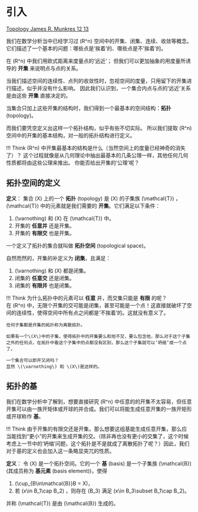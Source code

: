 # 引入

[Topology James R. Munkres 12 13](../index.md#参考资料)

我们在数学分析当中已经学习过 \(R^n\) 空间中的开集、闭集、连续、收敛等概念。
它们描述了一个基本的问题：哪些点是‘挨着’的、哪些点是不‘挨着’的。

在 \(R^n\) 中我们用欧式距离来度量点的‘远近’；
但我们可以更加抽象的用度量所诱导的 **开集** 来说明点与点的关系。

当我们描述空间的连续性、点列的收敛性时，忽视空间的度量，只用留下的开集进行描述，似乎并没有什么影响。
因此我们认识到，一个集合内点与点的‘远近’关系是由这些 **开集** 直接决定的。

当集合只加上这些开集的结构时，我们得到一个最基本的空间结构：**拓扑**(topology)。

而我们要凭空定义出这样一个拓扑结构，似乎有些不切实际。
所以我们提取 \(R^n\) 空间中的开集的基本结构，对一般的拓扑结构进行定义。

!!! Think
    \(R^n\) 中开集最基本的结构是什么（当然空间上的度量已经神奇的消失了）？
    这个过程就像是从几何理论中抽出最基本的几条公理一样，其他任何几何性质都将由这些公理来推出。
    你能否给出开集的‘公理’呢？

## 拓扑空间的定义

**定义**：    集合 \(X\) 上的一个 **拓扑** (topology) 是 \(X\) 的子集族 \(\mathcal{T}\) ，\(\mathcal{T}\) 中的元素就是我们需要的 **开集**。它们满足以下条件：

1. \(\varnothing\) 和 \(X\) 在 \(\mathcal{T}\) 中。
2. 开集的 **任意并** 还是开集。
3. 开集的 **有限交** 也是开集。
     
一个定义了拓扑的集合就叫做 **拓扑空间** (topological space)。

自然而然的，开集的补定义为 **闭集**，且满足：

1. \(\varnothing\) 和 \(X\) 都是闭集。
2. 闭集的 **任意交** 还是闭集。
3. 闭集的 **有限并** 也是闭集。

!!! Think
    为什么拓扑中的元素可以 **任意** 并，而交集只能是 **有限** 的呢？        
    在 \(R^n\) 中，无限个开集的交可能是闭集，甚至可能是一个点！这直接就破坏了空间的连续性，使得空间中所有点之间都是‘不挨着’的。这就没有意义了。
 
    任何子集都是开集的拓扑称为离散拓扑。

    如果有一个\(X\)中的子集，使得拓扑中的开集要么和他不交，要么包含他，那么对于这个子集之外的任何点，在拓扑中看这个子集中的点都没有区别，那么这个子集就可以‘坍缩’成一个点了。

    一个集合可以即开又闭吗？    
    显然 \(\varnothing\) 和 \(X\)是这样的。


## 拓扑的基

我们在数学分析中了解到，想要直接研究 \(R^n\) 中任意的的开集不太容易，但任意开集可以由一族开矩体或开球的并合成。我们可以将能生成任意开集的一族开矩形或开球称作 **基**。

!!! Think
    由于开集的有限交还是开集，那么想要这组基能生成任意开集，那么应当能找到“更小”的开集来生成开集的交。（除非再也没有更小的交集了，这个时候考虑上一节中的‘坍缩’问题，这个拓扑是不是就成了离散拓扑了呢？）因此，我们对于基的定义也会加入这一条略显突兀的性质。

**定义**：    令 \(X\) 是一个拓扑空间。它的一个 **基** (basis) 是一个子集族 \(\mathcal{B}\)(其成员称为 **基元素** (basis element))，使得

1. \(\cup_{B\in\mathcal{B}}B = X\)，
2. 若 \(x\in B_1\cap B_2\) ，则存在 \(B_3\) 满足 \(x\in B_3\subset B_1\cap B_2\)。

并称 \(\mathcal{T}\) 是由 \(\mathcal{B}\) 生成的。

